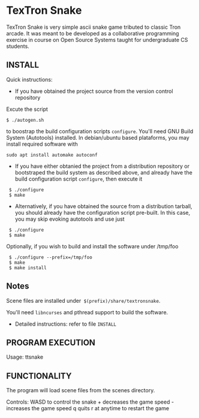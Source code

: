 
 TexTron Snake
 ==============================

 TexTron Snake is very simple ascii snake game tributed to classic Tron arcade.
 It was meant to be developed as a collaborative programming exercise
 in course on Open Source Systems taught for undergraduate CS students.

 INSTALL
 --------------------------------------------------

 Quick instructions:

 * If you have obtained the project source from the version control repository

Excute the script 

 ```
 $ ./autogen.sh
 ```

to boostrap the build configuration scripts `configure`. You'll need GNU Build
System (Autotools) installed. In debian/ubuntu based plataforms, you may
install required software with

```
sudo apt install automake autoconf
```

* If you have either obtanied the project from a distribution repository or
bootstraped the build system as described above, and already have the build
configuration script `configure`, then execute it

```
 $ ./configure
 $ make
 ```
 
*  Alternatively, if you have obtained the source from a distribution tarball,
 you should already have the configuration script pre-built. In this case,
 you may skip evoking autotools and use just


```
 $ ./configure
 $ make
```

 Optionally, if you wish to build and install the software under /tmp/foo

```
 $ ./configure --prefix=/tmp/foo
 $ make
 $ make install
```

## Notes

 Scene files are installed under` $(prefix)/share/textronsnake`.

 You'll need `libncurses` and pthread support to build the software.

 * Detailed instructions: refer to file `INSTALL`

 PROGRAM EXECUTION
 --------------------------------------------------

 Usage:  ttsnake


 FUNCTIONALITY
 --------------------------------------------------

 The program will load scene files from the scenes directory.

 Controls:
	WASD to control the snake
	+ decreases the game speed
	- increases the game speed 
	q quits
	r at anytime to restart the game


